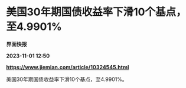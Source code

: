 # 美国30年期国债收益率下滑10个基点，至4.9901%
**界面快报**

**2023-11-01 12:50**

**https://www.jiemian.com/article/10324545.html**

美国30年期国债收益率下滑10个基点，至4.9901%。